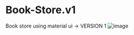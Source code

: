 # Book-Store.v1
Book store using material ui -> VERSION 1
![image](https://github.com/vlantonakos/Book-Store.v1/assets/107072477/eb26369c-0d8a-42b5-bf90-df2dba18d9c0)

